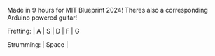 Made in 9 hours for MIT Blueprint 2024! Theres also a corresponding Arduino powered guitar!

Fretting:
| A | S | D | F | G

Strumming:
| Space |
